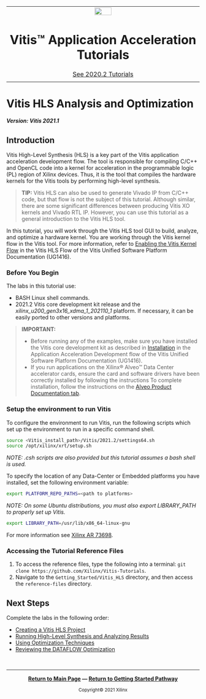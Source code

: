 ﻿<table class="sphinxhide">
 <tr>
   <td align="center"><img src="https://www.xilinx.com/content/dam/xilinx/imgs/press/media-kits/corporate/xilinx-logo.png" width="30%"/><h1>Vitis™ Application Acceleration Tutorials</h1>
   <a href="https://github.com/Xilinx/Vitis-Tutorials/tree/2020.2">See 2020.2 Tutorials</a>
  </td>
 </tr>
 <tr>
 <td>
 </td>
 </tr>
</table>

<!-- 
# Copyright 2021 Xilinx Inc.
# 
# Licensed under the Apache License, Version 2.0 (the "License");
# you may not use this file except in compliance with the License.
# You may obtain a copy of the License at
#
#     http://www.apache.org/licenses/LICENSE-2.0
#
# Unless required by applicable law or agreed to in writing, software
# distributed under the License is distributed on an "AS IS" BASIS,
# WITHOUT WARRANTIES OR CONDITIONS OF ANY KIND, either express or implied.
# See the License for the specific language governing permissions and
# limitations under the License.
-->

# Vitis HLS Analysis and Optimization

***Version: Vitis 2021.1***

## Introduction

Vitis High-Level Synthesis (HLS) is a key part of the Vitis application acceleration development flow. The tool is responsible for compiling C/C++ and OpenCL code into a kernel for acceleration in the programmable logic (PL) region of Xilinx devices. Thus, it is the tool that compiles the hardware kernels for the Vitis tools by performing high-level synthesis.

> **TIP:** Vitis HLS can also be used to generate Vivado IP from C/C++ code, but that flow is not the subject of this tutorial. Although similar, there are some significant differences between producing Vitis XO kernels and Vivado RTL IP. However, you can use this tutorial as a general introduction to the Vitis HLS tool. 

In this tutorial, you will work through the Vitis HLS tool GUI to build, analyze, and optimize a hardware kernel. You are working through the Vitis kernel flow in the Vitis tool. For more information, refer to [Enabling the Vitis Kernel Flow](https://docs.xilinx.com/r/en-US/ug1399-vitis-hls/Vitis-HLS-Process-Overview) in the Vitis HLS Flow of the Vitis Unified Software Platform Documentation (UG1416).

### Before You Begin

The labs in this tutorial use:

* BASH Linux shell commands.
* 2021.2 Vitis core development kit release and the *xilinx_u200_gen3x16_xdma_1_202110_1* platform. If necessary, it can be easily ported to other versions and platforms.

>**IMPORTANT:**  
>
> * Before running any of the examples, make sure you have installed the Vitis core development kit as described in [Installation](https://docs.xilinx.com/r/en-US/ug1393-vitis-application-acceleration/Installation-Requirements) in the Application Acceleration Development flow of the Vitis Unified Software Platform Documentation (UG1416).
>* If you run applications on the Xilinx® Alveo™ Data Center accelerator cards, ensure the card and software drivers have been correctly installed by following the instructions To complete installation, follow the instructions on the [Alveo Product Documentation tab](https://www.xilinx.com/products/boards-and-kits/alveo.html).

### Setup the environment to run Vitis

To configure the environment to run Vitis, run the following scripts which set up the environment to run in a specific command shell.

```bash
source <Vitis_install_path>/Vitis/2021.2/settings64.sh
source /opt/xilinx/xrt/setup.sh
```

*NOTE: .csh scripts are also provided but this tutorial assumes a bash shell is used.*

To specify the location of any Data-Center or Embedded platforms you have installed, set the following environment variable:

```bash
export PLATFORM_REPO_PATHS=<path to platforms>
```

*NOTE: On some Ubuntu distributions, you must also export LIBRARY_PATH to properly set up Vitis.*

```bash
export LIBRARY_PATH=/usr/lib/x86_64-linux-gnu
```

For more information see [Xilinx AR 73698](https://www.xilinx.com/support/answers/73698.html).

### Accessing the Tutorial Reference Files

1. To access the reference files, type the following into a terminal: `git clone https://github.com/Xilinx/Vitis-Tutorials`.
2. Navigate to the `Getting_Started/Vitis_HLS` directory, and then access the `reference-files` directory.

## Next Steps

Complete the labs in the following order:
 
* [Creating a Vitis HLS Project](./new_project.md)
* [Running High-Level Synthesis and Analyzing Results](./synth_and_analysis.md)
* [Using Optimization Techniques](./optimization_techniques.md)
* [Reviewing the DATAFLOW Optimization](./dataflow_design.md)

<!--

1. [Creating the Vitis HLS Project](./new_project.md) - Create the project to specify the source code and testbench.

2. [Running High-Level Synthesis and Analyzing Results](./synth_and_analysis.md) - Simulate and synthesize the design, and analyze the results.

3. [Using Optimization Techniques](./optimization_techniques.md) - Try different optimization techniques to achieve the initiation interval (II)=1.

4. [Reviewing the Dataflow Optimization](./dataflow_design.md) - Add the Dataflow optimization to achieve even better results.

-->

</br>
<hr/>
<p align="center" class="sphinxhide"><b><a href="./README.md">Return to Main Page</a> — <a href="./../README.md">Return to Getting Started Pathway</a></b></p>

<p align="center" class="sphinxhide"><sup>Copyright&copy; 2021 Xilinx</sup></p>
